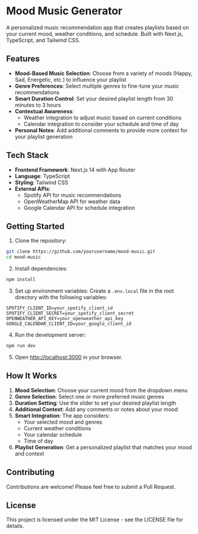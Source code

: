 # Mood Music Generator

A personalized music recommendation app that creates playlists based on your current mood, weather conditions, and schedule. Built with Next.js, TypeScript, and Tailwind CSS.

## Features

- **Mood-Based Music Selection**: Choose from a variety of moods (Happy, Sad, Energetic, etc.) to influence your playlist
- **Genre Preferences**: Select multiple genres to fine-tune your music recommendations
- **Smart Duration Control**: Set your desired playlist length from 30 minutes to 3 hours
- **Contextual Awareness**: 
  - Weather integration to adjust music based on current conditions
  - Calendar integration to consider your schedule and time of day
- **Personal Notes**: Add additional comments to provide more context for your playlist generation

## Tech Stack

- **Frontend Framework**: Next.js 14 with App Router
- **Language**: TypeScript
- **Styling**: Tailwind CSS
- **External APIs**:
  - Spotify API for music recommendations
  - OpenWeatherMap API for weather data
  - Google Calendar API for schedule integration

## Getting Started

1. Clone the repository:
```bash
git clone https://github.com/yourusername/mood-music.git
cd mood-music
```

2. Install dependencies:
```bash
npm install
```

3. Set up environment variables:
Create a `.env.local` file in the root directory with the following variables:
```env
SPOTIFY_CLIENT_ID=your_spotify_client_id
SPOTIFY_CLIENT_SECRET=your_spotify_client_secret
OPENWEATHER_API_KEY=your_openweather_api_key
GOOGLE_CALENDAR_CLIENT_ID=your_google_client_id
```

4. Run the development server:
```bash
npm run dev
```

5. Open [http://localhost:3000](http://localhost:3000) in your browser.

## How It Works

1. **Mood Selection**: Choose your current mood from the dropdown menu
2. **Genre Selection**: Select one or more preferred music genres
3. **Duration Setting**: Use the slider to set your desired playlist length
4. **Additional Context**: Add any comments or notes about your mood
5. **Smart Integration**: The app considers:
   - Your selected mood and genres
   - Current weather conditions
   - Your calendar schedule
   - Time of day
6. **Playlist Generation**: Get a personalized playlist that matches your mood and context

## Contributing

Contributions are welcome! Please feel free to submit a Pull Request.

## License

This project is licensed under the MIT License - see the LICENSE file for details.
